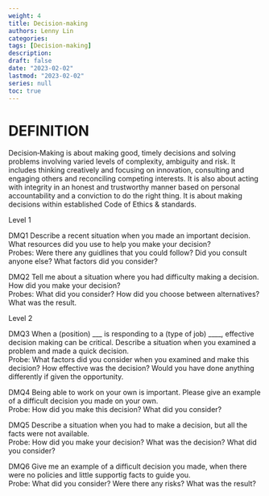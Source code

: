 ```yaml
---
weight: 4
title: Decision-making
authors: Lenny Lin
categories: 
tags: [Decision-making]
description: 
draft: false
date: "2023-02-02"
lastmod: "2023-02-02"
series: null
toc: true
---
```


# DEFINITION  

Decision‐Making is about making good, timely decisions and solving problems involving varied levels of complexity, ambiguity and risk. It includes thinking creatively and focusing on innovation, consulting and engaging others and reconciling competing interests. It is also about acting with integrity in an honest and trustworthy manner based on personal accountability and a conviction to do the right thing. It is about making decisions within established Code of Ethics & standards.

<!--more-->

Level 1   

DMQ1 Describe a recent situation when you made an important decision.  What resources did you use to help you make your decision?  
Probes: Were there any guidlines that you could follow? Did you consult anyone else?  What factors did you consider?

DMQ2 Tell me about a situation where you had difficulty making a decision.  How did you make your decision?  
Probes: What did you consider? How did you choose between alternatives? What was the result.  

Level 2 

DMQ3 When a (position) ___ is responding to a (type of job) ____, effective decision making can be critical.  Describe a situation when you examined a problem and made a quick decision.  
Probe: What factors did you consider when you examined and make this decision? How effective was the decision? Would you have done anything differently if given the opportunity.

DMQ4 Being able to work on your own is important.  Please give an example of a difficult decision you made on your own.  
Probe: How did you make this decision?  What did you consider?

DMQ5 Describe a situation when you had to make a decision, but all the facts were not available.  
Probe: How did you make your decision? What was the decision?  What did you consider?

DMQ6 Give me an example of a difficult decision you made, when there were no policies and little supportig facts to guide you.  
Probe: What did you consider?  Were there any risks?  What was the result?




